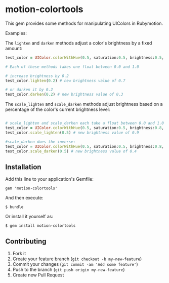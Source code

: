 # motion-colortools

This gem provides some methods for manipulating UIColors in Rubymotion.

Examples:

The `lighten` and `darken` methods adjust a color's brightness by a fixed amount:
```ruby
test_color = UIColor.colorWithHue(0.5, saturation:0.5, brightness:0.5, alpha:1.0)

# Each of these methods takes one float between 0.0 and 1.0 

# increase brightness by 0.2 
test_color.lighten(0.2) # new brightness value of 0.7

# or darken it by 0.2 
test_color.darken(0.2) # new brightness value of 0.3
```
The `scale_lighten` and `scale_darken` methods adjust brightness based on a percentage of the color's current brightness level:
```ruby

# scale_lighten and scale_darken each take a float between 0.0 and 1.0 as a percentage. For example, scale_lighten lightens a color by 50% of the difference between the color's current brightness and 1.0, so:  
test_color = UIColor.colorWithHue(0.5, saturation:0.5, brightness:0.8, alpha:1.0)
test_color.scale_lighten(0.5) # new brightness value of 0.9 

#scale_darken does the inverse:
test_color = UIColor.colorWithHue(0.5, saturation:0.5, brightness:0.8, alpha:1.0)
test_color.scale_darken(0.5) # new brightness value of 0.4
```

## Installation

Add this line to your application's Gemfile:

    gem 'motion-colortools'

And then execute:

    $ bundle

Or install it yourself as:

    $ gem install motion-colortools

## Contributing

1. Fork it
2. Create your feature branch (`git checkout -b my-new-feature`)
3. Commit your changes (`git commit -am 'Add some feature'`)
4. Push to the branch (`git push origin my-new-feature`)
5. Create new Pull Request
